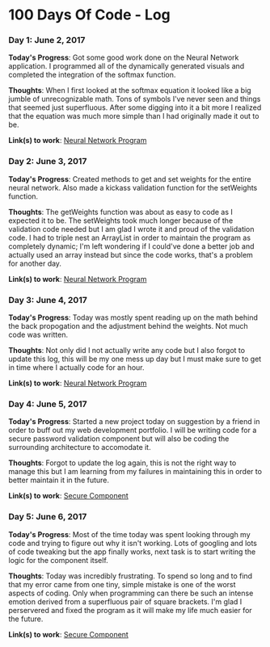 # 100 Days Of Code - Log

### Day 1: June 2, 2017

**Today's Progress**: Got some good work done on the Neural Network application. I programmed all of the dynamically generated visuals and completed the integration of the softmax function.

**Thoughts**: When I first looked at the softmax equation it looked like a big jumble of unrecognizable math. Tons of symbols I've never seen and things that seemed just superfluous. After some digging into it a bit more I realized that the equation was much more simple than I had originally made it out to be.

**Link(s) to work**: [Neural Network Program](https://github.com/eldaromer/Neural-Network)

### Day 2: June 3, 2017

**Today's Progress**: Created methods to get and set weights for the entire neural network. Also made a kickass validation function for the setWeights function.

**Thoughts**: The getWeights function was about as easy to code as I expected it to be. The setWeights took much longer because of the validation code needed but I am glad I wrote it and proud of the validation code. I had to triple nest an ArrayList in order to maintain the program as completely dynamic; I'm left wondering if I could've done a better job and actually used an array instead but since the code works, that's a problem for another day.

**Link(s) to work**: [Neural Network Program](https://github.com/eldaromer/Neural-Network)

### Day 3: June 4, 2017

**Today's Progress**: Today was mostly spent reading up on the math behind the back propogation and the adjustment behind the weights. Not much code was written.

**Thoughts**: Not only did I not actually write any code but I also forgot to update this log, this will be my one mess up day but I must make sure to get in time where I actually code for an hour.

**Link(s) to work**: [Neural Network Program](https://github.com/eldaromer/Neural-Network)

### Day 4: June 5, 2017

**Today's Progress**: Started a new project today on suggestion by a friend in order to buff out my web development portfolio. I will be writing code for a secure password validation component but will also be coding the surrounding architecture to accomodate it.

**Thoughts**: Forgot to update the log again, this is not the right way to manage this but I am learning from my failures in maintaining this in order to better maintain it in the future.

**Link(s) to work**: [Secure Component](https://github.com/eldaromer/Secure-Component)

### Day 5: June 6, 2017

**Today's Progress**: Most of the time today was spent looking through my code and trying to figure out why it isn't working. Lots of googling and lots of code tweaking but the app finally works, next task is to start writing the logic for the component itself.

**Thoughts**: Today was incredibly frustrating. To spend so long and to find that my error came from one tiny, simple mistake is one of the worst aspects of coding. Only when programming can there be such an intense emotion derived from a superfluous pair of square brackets. I'm glad I perservered and fixed the program as it will make my life much easier for the future.

**Link(s) to work**: [Secure Component](https://github.com/eldaromer/Secure-Component)